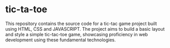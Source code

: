 # tic-ta-toe
This repository contains the source code for a tic-tac game project built using HTML, CSS and JAVASCRIPT. The project aims to build a basic layout and style a simple tic-tac-toe game, showcasing proficiency in web development using these fundamental technologies.
